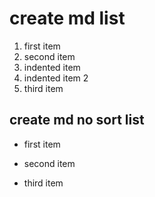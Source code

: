 # create md list  

1. first item  
2. second item  
  1. indented item  
  2. indented item 2  
3. third item  

## create md no sort list  

  + first item  
  - second item  
  * third item  
